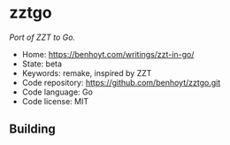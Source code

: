 # zztgo

_Port of ZZT to Go._

- Home: https://benhoyt.com/writings/zzt-in-go/
- State: beta
- Keywords: remake, inspired by ZZT
- Code repository: https://github.com/benhoyt/zztgo.git
- Code language: Go
- Code license: MIT

## Building
